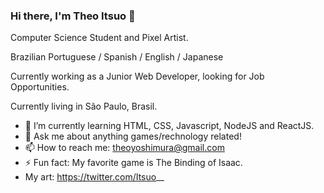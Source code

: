 ### Hi there, I'm Theo Itsuo 👋

Computer Science Student and Pixel Artist.

Brazilian Portuguese / Spanish / English / Japanese

Currently working as a Junior Web Developer, looking for Job Opportunities.

Currently living in São Paulo, Brasil.

- 🌱 I’m currently learning HTML, CSS, Javascript, NodeJS and ReactJS.
- 💬 Ask me about anything games/rechnology related!
- 📫 How to reach me: theoyoshimura@gmail.com
- ⚡ Fun fact: My favorite game is The Binding of Isaac.
- My art: https://twitter.com/Itsuo__
